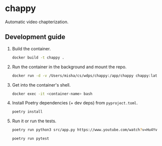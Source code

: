 # chappy
Automatic video chapterization.

## Development guide

1. Build the container.

    ```bash
    docker build -t chappy .
    ```

1. Run the container in the background and mount the repo.

    ```bash
    docker run -d -v /Users/misha/cs/wdps/chappy:/app/chappy chappy:latest bash
    ```

1. Get into the container's shell.

    ```bash
    docker exec -it <container-name> bash
    ```

1. Install Poetry dependencies (+ dev deps) from `pyproject.toml`.

    ```bash
    poetry install
    ```

2. Run it or run the tests.

    ```bash
    poetry run python3 src/app.py https://www.youtube.com/watch?v=Hu4Yvq-g7_Y
    ```

    ```bash
    poetry run pytest
    ```
